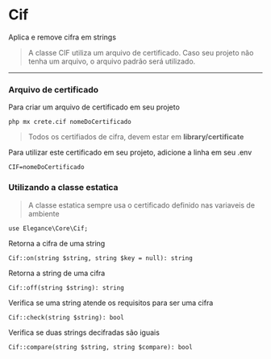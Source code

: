 # Cif

Aplica e remove cifra em strings

> A classe CIF utiliza um arquivo de certificado. Caso seu projeto não tenha um arquivo, o arquivo padrão será utilizado.

---

### Arquivo de certificado

Para criar um arquivo de certificado em seu projeto

    php mx crete.cif nomeDoCertificado

> Todos os certifiados de cifra, devem estar em **library/certificate**

Para utilizar este certificado em seu projeto, adicione a linha em seu .env

    CIF=nomeDoCertificado

### Utilizando a classe estatica

> A classe estatica sempre usa o certificado definido nas variaveis de ambiente

    use Elegance\Core\Cif;

Retorna a cifra de uma string

    Cif::on(string $string, string $key = null): string

Retorna a string de uma cifra

    Cif::off(string $string): string

Verifica se uma string atende os requisitos para ser uma cifra

    Cif::check(string $string): bool

Verifica se duas strings decifradas são iguais

    Cif::compare(string $string, string $compare): bool